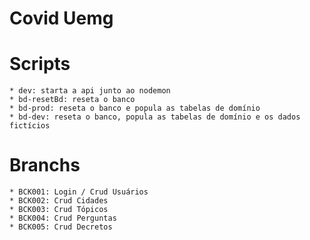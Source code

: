 # Covid Uemg

# Scripts

    * dev: starta a api junto ao nodemon
    * bd-resetBd: reseta o banco
    * bd-prod: reseta o banco e popula as tabelas de domínio
    * bd-dev: reseta o banco, popula as tabelas de domínio e os dados fictícios

# Branchs

    * BCK001: Login / Crud Usuários
    * BCK002: Crud Cidades
    * BCK003: Crud Tópicos
    * BCK004: Crud Perguntas
    * BCK005: Crud Decretos
